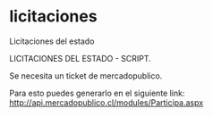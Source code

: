 # licitaciones
Licitaciones del estado


LICITACIONES DEL ESTADO - SCRIPT.

Se necesita un ticket de mercadopublico.

Para esto puedes generarlo en el siguiente link: http://api.mercadopublico.cl/modules/Participa.aspx
